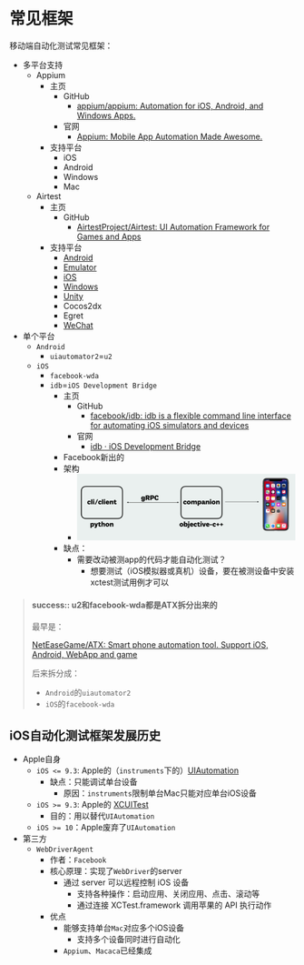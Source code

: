 # 常见框架

移动端自动化测试常见框架：

* 多平台支持
    * Appium
      * 主页
        * GitHub
          * [appium/appium: Automation for iOS, Android, and Windows Apps.](https://github.com/appium/appium)
        * 官网
          * [Appium: Mobile App Automation Made Awesome.](http://appium.io)
      * 支持平台
        * iOS
        * Android
        * Windows
        * Mac
  * Airtest
    * 主页
      * GitHub
        * [AirtestProject/Airtest: UI Automation Framework for Games and Apps](https://github.com/AirtestProject/Airtest)
    * 支持平台
      * [Android](http://airtest.netease.com/docs/en/1_quick_start/2_test_with_Android_device.html)
      * [Emulator](https://github.com/AirtestProject/Airtest/blob/master/docs/wiki/platforms.md#android-emulator)
      * [iOS](https://github.com/AirtestProject/iOS-Tagent)
      * [Windows](http://airtest.netease.com/docs/en/1_quick_start/4_get_started_with_Windows_test.html)
      * [Unity](http://airtest.netease.com/docs/en/1_quick_start/1_how_to_write_the_first_script_for_your_game.html)
      * Cocos2dx
      * Egret
      * [WeChat](http://airtest.netease.com/blog/tutorial/WechatSmallProgram/)
* 单个平台
  * `Android`
      * `uiautomator2`=`u2`
  * `iOS`
      * `facebook-wda`
      * `idb`=`iOS Development Bridge`
        * 主页
          * GitHub
            * [facebook/idb: idb is a flexible command line interface for automating iOS simulators and devices](https://github.com/facebook/idb/)
          * 官网
            * [idb · iOS Development Bridge](https://www.fbidb.io)
        * Facebook新出的
        * 架构
          * ![idb_architecture_flow](../assets/img/idb_architecture_flow.png)
        * 缺点：
          * 需要改动被测app的代码才能自动化测试？
            * 想要测试（iOS模拟器或真机）设备，要在被测设备中安装xctest测试用例才可以

> #### success:: u2和facebook-wda都是ATX拆分出来的
> 
> 最早是：
> 
> [NetEaseGame/ATX: Smart phone automation tool. Support iOS, Android, WebApp and game](https://github.com/NetEaseGame/ATX)
> 
> 后来拆分成：
> * `Android`的`uiautomator2`
> * `iOS`的`facebook-wda`

## iOS自动化测试框架发展历史

* Apple自身
  * `iOS <= 9.3`: Apple的（`instruments`下的）[UIAutomation](https://web.archive.org/web/20160904214108/https://developer.apple.com/library/ios/documentation/DeveloperTools/Reference/UIAutomationRef/)
    * 缺点：只能调试单台设备
      * 原因：`instruments`限制单台Mac只能对应单台iOS设备
  * `iOS >= 9.3`: Apple的 [XCUITest](https://developer.apple.com/reference/xctest)
    * 目的：用以替代`UIAutomation`
  * `iOS >= 10`：Apple废弃了`UIAutomation`
* 第三方
  * `WebDriverAgent`
    * 作者：`Facebook`
    * 核心原理：实现了`WebDriver`的server
      * 通过 server 可以远程控制 iOS 设备
        * 支持各种操作：启动应用、关闭应用、点击、滚动等
        * 通过连接 XCTest.framework 调用苹果的 API 执行动作
    * 优点
      * 能够支持单台`Mac`对应多个iOS设备
        * 支持多个设备同时进行自动化
      * `Appium`、`Macaca`已经集成
